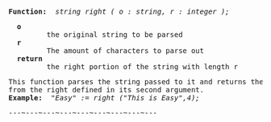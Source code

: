 <div class="mw-parser-output"><p><br />
<span id="bfright"></span>
</p>
<pre><b>Function:</b>  <i>string right ( o&#160;: string, r&#160;: integer );</i>
</pre>
<pre>  <b>o</b>
         the original string to be parsed
  <b>r</b>
         The amount of characters to parse out
  <b>return</b>
         the right portion of the string with length r
</pre>
<pre>This function parses the string passed to it and returns the number of characters
from the right defined in its second argument.
<b>Example:</b>  <i>"Easy"&#160;:= right ("This is Easy",4);</i>
</pre>
<pre>---~---~---~---~---~---~---~---~---
</pre></div>